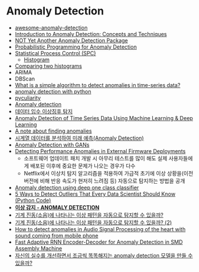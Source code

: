 Anomaly Detection
=================

* [awesome-anomaly-detection](https://github.com/hoya012/awesome-anomaly-detection)
* [Introduction to Anomaly Detection: Concepts and Techniques](https://iwringer.wordpress.com/2015/11/17/anomaly-detection-concepts-and-techniques/)
* [NOT Yet Another Anomaly Detection Package](https://www.getlytics.com/blog/post/check_out_anomalyzer)
* [Probabilistic Programming for Anomaly Detection](http://blog.fastforwardlabs.com/post/143792498983/probabilistic-programming-for-anomaly-detection)
* [Statistical Process Control (SPC)](https://www.moresteam.com/toolbox/statistical-process-control-spc.cfm)
  * [Histogram](https://www.moresteam.com/toolbox/histogram.cfm)
* [Comparing two histograms](http://stackoverflow.com/questions/6499491/comparing-two-histograms)
* ARIMA
* DBScan
* [What is a simple algorithm to detect anomalies in time-series data?](https://www.quora.com/What-is-a-simple-algorithm-to-detect-anomalies-in-time-series-data)
* [anomaly detection with python](https://speakerdeck.com/rosiebloxsom/anomaly-detection-with-python)
* [pyculiarity](https://pypi.python.org/pypi/pyculiarity/0.0.2)
* [Anomaly detection](http://www.slideshare.net/ChulKim12/anomaly-detection-63382182)
* [데이터 입수 이상징후 탐지](http://readme.skplanet.com/?p=13557)
* [Anomaly Detection of Time Series Data Using Machine Learning & Deep Learning](https://www.xenonstack.com/blog/data-science/anomaly-detection-of-time-series-data-using-machine-learning-deep-learning)
* [A note about finding anomalies](https://towardsdatascience.com/a-note-about-finding-anomalies-f9cedee38f0b)
* [시계열 데이터를 분석하여 미래 예측(Anomaly Detection)](https://www.popit.kr/%EC%8B%9C%EA%B3%84%EC%97%B4-%EB%8D%B0%EC%9D%B4%ED%84%B0%EB%A5%BC-%EB%B6%84%EC%84%9D%ED%95%98%EC%97%AC-%EB%AF%B8%EB%9E%98-%EC%98%88%EC%B8%A1-%ED%95%98%EA%B8%B0anomaly-detection/)
* [Anomaly Detection with GANs](https://www.slideshare.net/ssuser06e0c5/anomaly-detection-with-gans)
* [Detecting Performance Anomalies in External Firmware Deployments](https://medium.com/netflix-techblog/detecting-performance-anomalies-in-external-firmware-deployments-ed41b1bfcf46)
  * 소프트웨어 업데이트 패치 개발 시 아무리 테스트를 많이 해도 실제 사용자들에게 배포된 이후에 중요한 문제가 나오는 경우가 다수
  * Netflix에서 이상치 탐지 알고리즘을 적용하여 가급적 초기에 이상 상황을(이전 버전에 비해 반응 속도가 현저히 느려짐 등) 자동으로 탐지하는 방법을 공개
* [Anomaly detection using deep one class classifier](https://www.slideshare.net/ssuser06e0c5/anomaly-detection-using-deep-one-class-classifier)
* [5 Ways to Detect Outliers That Every Data Scientist Should Know (Python Code)](https://towardsdatascience.com/5-ways-to-detect-outliers-that-every-data-scientist-should-know-python-code-70a54335a623)
* **[이상 감지 - ANOMALY DETECTION](http://intothedata.com/02.scholar_category/anomaly_detection)**
* [기계 진동(소음)에 나타나는 이상 패턴을 자동으로 탐지할 수 있을까?](https://inforience.net/2019/05/07/machine_vibration/)
* [기계 진동(소음)에 나타나는 이상 패턴을 자동으로 탐지할 수 있을까? (2)](https://inforience.net/2019/06/08/machine-vibration2)
* [How to detect anomalies in Audio Signal Processing of the heart with sound coming from mobile phone](https://medium.com/@luigi.bungaro/how-to-detect-anomalies-in-audio-signal-processing-of-the-heart-with-sound-coming-from-mobile-e034e8fd709b)
* [Fast Adaptive RNN Encoder-Decoder for Anomaly Detection in SMD Assembly Machine](https://github.com/YeongHyeon/FARED_for_Anomaly_Detection)
* [자신의 실수를 개선하면서 조금씩 똑똑해지는 anomaly detection 모델을 만들 수 있을까?](https://inforience.net/2019/06/22/interactive-anomaly-detection/)
